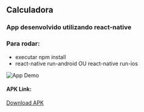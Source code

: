 ## Calculadora

### App desenvolvido utilizando react-native

### Para rodar:
 - executar npm install
 - react-native run-android OU react-native run-ios


![App Demo](https://imgur.com/2TafAm8)

#### APK Link:
[Download APK](https://drive.google.com/file/d/1hK6HDBfx7d32rMsJi25ombrNXFWtCHUj/view?usp=sharing)
